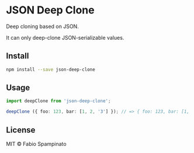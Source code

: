 # JSON Deep Clone

Deep cloning based on JSON.

It can only deep-clone JSON-serializable values.

## Install

```sh
npm install --save json-deep-clone
```

## Usage

```ts
import deepClone from 'json-deep-clone';

deepClone ({ foo: 123, bar: [1, 2, '3'] }); // => { foo: 123, bar: [1, 2, '3'] }
```

## License

MIT © Fabio Spampinato
